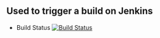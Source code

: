 ## Used to trigger a build on Jenkins

* Build Status
[![Build Status](http://20.221.58.128:8080/job/instavoteapp/job/build_task/badge/icon)](http://20.221.58.128:8080/job/instavoteapp/job/build_task/)
